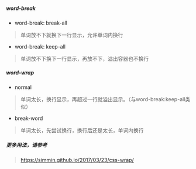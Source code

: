 ##### word-break
+ word-break: break-all
> 单词放不下就换下一行显示，允许单词内换行 
+ word-break: keep-all
> 单词放不下换下一行显示，再放不下，溢出容器也不换行

##### word-wrap
+ normal
> 单词太长，换行显示，再超过一行就溢出显示。（与word-break:keep-all类似）
+ break-word
> 单词太长，先尝试换行，换行后还是太长，单词内换行

##### 更多用法，请参考
> https://simmin.github.io/2017/03/23/css-wrap/